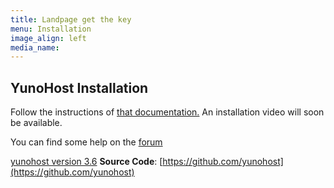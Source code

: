 ```yaml
---
title: Landpage get the key
menu: Installation
image_align: left
media_name:
---
```


## YunoHost Installation

Follow the instructions of [that documentation.](https://yunohost.org/#/install_en)
An installation video will soon be available.

You can find some help on the [forum](https://forum.yunohost.org)


[yunohost version 3.6](https://lien)
**Source Code**: [https://github.com/yunohost](https://github.com/yunohost)

